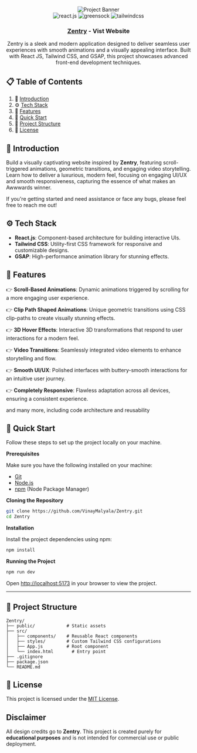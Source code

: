 <div align="center">
  <br />
    <a>
      <img src="https://github.com/user-attachments/assets/ab600f24-f4d9-4cef-8f1e-3fd9194afb30" alt="Project Banner">
    </a>
  <br />

  <div>
    <img src="https://img.shields.io/badge/-React_JS-black?style=for-the-badge&logoColor=white&logo=react&color=61DAFB" alt="react.js" />
    <img src="https://img.shields.io/badge/-GSAP-black?style=for-the-badge&logoColor=white&logo=greensock&color=88CE02" alt="greensock" />
    <img src="https://img.shields.io/badge/-Tailwind_CSS-black?style=for-the-badge&logoColor=white&logo=tailwindcss&color=06B6D4" alt="tailwindcss" />
  </div>

  <h3 align="center">
    <a href="https://zentry-chi.vercel.app/">Zentry</a> - Vist Website
  </h3>

   <div align="center">
     Zentry is a sleek and modern application designed to deliver seamless user experiences with smooth animations and a visually appealing interface. Built with React JS, Tailwind CSS, and GSAP, this project         showcases advanced front-end development techniques.
    </div>
</div>

## 📋 <a name="table">Table of Contents</a>

1. 🤖 [Introduction](#introduction)
2. ⚙️ [Tech Stack](#tech-stack)
3. 🔋 [Features](#features)
4. 🤸 [Quick Start](#quick-start)
5. 📂 [Project Structure](#project-structure)
6. 📜 [License](#license)


## <a name="introduction">🤖 Introduction</a>

Build a visually captivating website inspired by **Zentry**, featuring scroll-triggered animations, geometric transitions, and engaging video storytelling. Learn how to deliver a luxurious, modern feel, focusing on engaging UI/UX and smooth responsiveness, capturing the essence of what makes an Awwwards winner.

If you're getting started and need assistance or face any bugs, please feel free to reach me out!


## <a name="tech-stack">⚙️ Tech Stack</a>

- **React.js**: Component-based architecture for building interactive UIs.
- **Tailwind CSS**: Utility-first CSS framework for responsive and customizable designs.
- **GSAP**: High-performance animation library for stunning effects.

## <a name="features">🔋 Features</a>

👉 **Scroll-Based Animations**: Dynamic animations triggered by scrolling for a more engaging user experience.

👉 **Clip Path Shaped Animations**: Unique geometric transitions using CSS clip-paths to create visually stunning effects.

👉 **3D Hover Effects**: Interactive 3D transformations that respond to user interactions for a modern feel.

👉 **Video Transitions**: Seamlessly integrated video elements to enhance storytelling and flow.

👉 **Smooth UI/UX**: Polished interfaces with buttery-smooth interactions for an intuitive user journey.

👉 **Completely Responsive**: Flawless adaptation across all devices, ensuring a consistent experience.

and many more, including code architecture and reusability

## <a name="quick-start">🤸 Quick Start</a>

Follow these steps to set up the project locally on your machine.

**Prerequisites**

Make sure you have the following installed on your machine:

- [Git](https://git-scm.com/)
- [Node.js](https://nodejs.org/en)
- [npm](https://www.npmjs.com/) (Node Package Manager)

**Cloning the Repository**

```bash
git clone https://github.com/VinayMalyala/Zentry.git
cd Zentry
```

**Installation**

Install the project dependencies using npm:

```bash
npm install
```

**Running the Project**

```bash
npm run dev
```

Open [http://localhost:5173](http://localhost:5173) in your browser to view the project.

---

##  <a name="project-structure">📂 Project Structure </a>

```plaintext
Zentry/
├── public/            # Static assets
├── src/
│   ├── components/    # Reusable React components
│   ├── styles/        # Custom Tailwind CSS configurations
│   ├── App.js         # Root component
│   └── index.html       # Entry point
├── .gitignore
├── package.json
└── README.md

```

## <a name="license">📜 License </a>
This project is licensed under the [MIT License](LICENSE).

## Disclaimer

All design credits go to **Zentry**. This project is created purely for **educational purposes** and is not intended for commercial use or public deployment.
